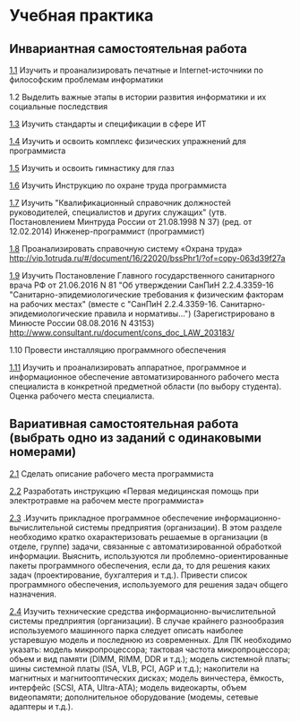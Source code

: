 # Учебная практика

## Инвариантная самостоятельная работа

[1.1](https://github.com/Akwatore/Training-practice/tree/master/1.1) Изучить и проанализировать печатные и Internet-источники по философским проблемам информатики

1.2 Выделить важные этапы в истории развития информатики и их социальные последствия

[1.3](https://github.com/Akwatore/Training-practice/tree/master/1.3) Изучить стандарты и спецификации в сфере ИТ

[1.4](https://github.com/Akwatore/Training-practice/tree/master/1.4) Изучить и освоить комплекс физических упражнений для программиста

[1.5](https://github.com/Akwatore/Training-practice/tree/master/1.5) Изучить и освоить гимнастику для глаз

[1.6](https://github.com/Akwatore/Training-practice/tree/master/1.6) Изучить Инструкцию по охране труда программиста

[1.7](https://github.com/Akwatore/Training-practice/tree/master/1.7) Изучить "Квалификационный справочник должностей руководителей, специалистов и других служащих" (утв. Постановлением Минтруда России от 21.08.1998 N 37) (ред. от 12.02.2014) Инженер-программист (программист)

[1.8](https://github.com/Akwatore/Training-practice/tree/master/1.8) Проанализировать справочную систему «Охрана труда» http://vip.1otruda.ru/#/document/16/22020/bssPhr1/?of=copy-063d39f27a

[1.9](https://github.com/Akwatore/Training-practice/tree/master/1.9) Изучить Постановление Главного государственного санитарного врача РФ от 21.06.2016 N 81 "Об утверждении СанПиН 2.2.4.3359-16 "Санитарно-эпидемиологические требования к физическим факторам на рабочих местах" (вместе с "СанПиН 2.2.4.3359-16. Санитарно-эпидемиологические правила и нормативы...") (Зарегистрировано в Минюсте России 08.08.2016 N 43153) http://www.consultant.ru/document/cons_doc_LAW_203183/

1.10 Провести инсталляцию программного обеспечения

[1.11](https://github.com/Akwatore/Training-practice/tree/master/1.11) Изучить и проанализировать аппаратное, программное и информационное обеспечение автоматизированного рабочего места специалиста в конкретной предметной области (по выбору студента). Оценка рабочего места специалиста.

## Вариативная самостоятельная работа (выбрать одно из заданий с одинаковыми номерами)

[2.1](https://github.com/Akwatore/Training-practice/tree/master/2.1) Сделать описание рабочего места программиста

[2.2](https://github.com/Akwatore/Training-practice/tree/master/2.2) Разработать инструкцию «Первая медицинская помощь при электротравме на рабочем месте программиста»

[2.3](https://github.com/Akwatore/Training-practice/tree/master/2.3) .Изучить прикладное программное обеспечение информационно-вычислительной системы предприятия (организации). В этом разделе необходимо кратко охарактеризовать решаемые в организации (в отделе, группе) задачи, связанные с автоматизированной обработкой информации. Выяснить, используются ли проблемно-ориентированные пакеты программного обеспечения, если да, то для решения каких задач (проектирование, бухгалтерия и т.д.). Привести список программного обеспечения, используемого для решения задач общего назначения.

[2.4](https://github.com/Akwatore/Training-practice/tree/master/2.4) Изучить технические средства информационно-вычислительной системы предприятия (организации). 
В случае крайнего разнообразия используемого машинного парка следует описать наиболее устаревшую модель и последнюю из современных. 
Для ПК необходимо указать: 
модель микропроцессора; тактовая частота микропроцессора; объем и вид памяти (DIMM, RIMM, DDR и т.д.); модель системной платы; шины системной платы (ISA, VLB, PCI, AGP и т.д.); накопители на магнитных и магнитооптических дисках; модель винчестера, ёмкость, интерфейс (SCSI, ATA, Ultra-ATA); модель видеокарты, объем видеопамяти; дополнительное оборудование (модемы, сетевые адаптеры и т.д.).
